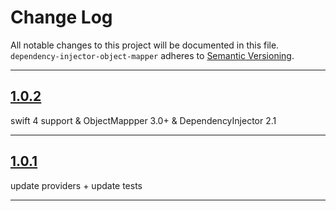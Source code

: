 # Change Log

All notable changes to this project will be documented in this file.
`dependency-injector-object-mapper` adheres to [Semantic Versioning](http://semver.org/).

---

## [1.0.2](https://github.com/Digipolitan/dependency-injector-object-mapper/releases/tag/v1.0.2)

swift 4 support & ObjectMappper 3.0+ & DependencyInjector 2.1

---

## [1.0.1](https://github.com/Digipolitan/dependency-injector-object-mapper-swift/releases/tag/v1.0.1)

update providers + update tests

---
